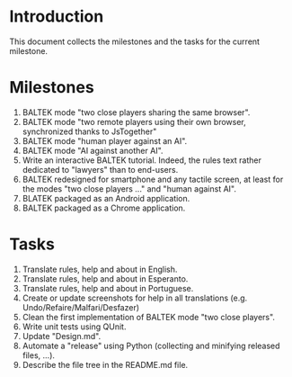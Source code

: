 # Introduction

This document collects the milestones and the tasks for the current milestone.

# Milestones

1. BALTEK mode "two close players sharing the same browser".
2. BALTEK mode "two remote players using their own browser, synchronized thanks to JsTogether"
3. BALTEK mode "human player against an AI".
4. BALTEK mode "AI against another AI".
5. Write an interactive BALTEK tutorial. Indeed, the rules text rather dedicated to "lawyers" than to end-users.
6. BALTEK redesigned for smartphone and any tactile screen, at least for the modes "two close players ..." and "human against AI".
7. BLATEK packaged as an Android application.
8. BALTEK packaged as a Chrome application.

# Tasks

1. Translate rules, help and about in English.
2. Translate rules, help and about in Esperanto.
3. Translate rules, help and about in Portuguese.
4. Create or update screenshots for help in all translations (e.g. Undo/Refaire/Malfari/Desfazer)
5. Clean the first implementation of BALTEK mode "two close players".
6. Write unit tests using QUnit.
7. Update "Design.md".
8. Automate a "release" using Python (collecting and minifying released files, ...).
9. Describe the file tree in the README.md file.
